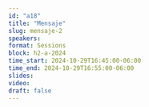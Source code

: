 ```yaml
---
id: "a18"
title: "Mensaje"
slug: mensaje-2
speakers:
format: Sessions
block: h2-a-2024
time_start: 2024-10-29T16:45:00-06:00
time_end: 2024-10-29T16:55:00-06:00
slides: 
video: 
draft: false
---
```


